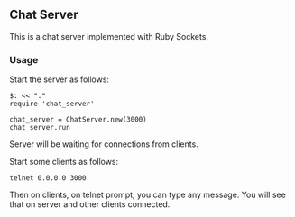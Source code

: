 ## Chat Server

This is a chat server implemented with Ruby Sockets.

### Usage

Start the server as follows:

```
$: << "."
require 'chat_server'

chat_server = ChatServer.new(3000)
chat_server.run
```

Server will be waiting for connections from clients.

Start some clients as follows:

```
telnet 0.0.0.0 3000
```

Then on clients, on telnet prompt, you can type any message. You will see that on server and other clients connected.
